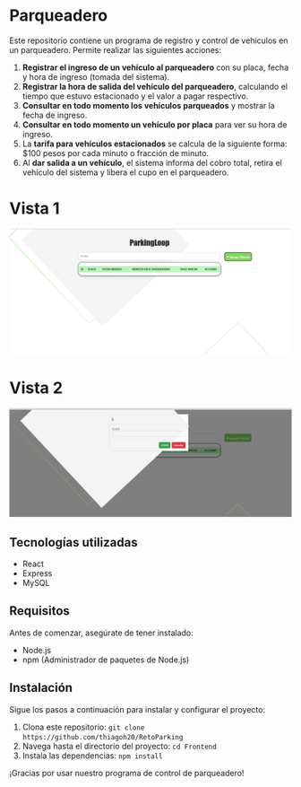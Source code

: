 # Parqueadero

Este repositorio contiene un programa de registro y control de vehículos en un parqueadero. Permite realizar las siguientes acciones:

1. **Registrar el ingreso de un vehículo al parqueadero** con su placa, fecha y hora de ingreso (tomada del sistema).
2. **Registrar la hora de salida del vehículo del parqueadero**, calculando el tiempo que estuvo estacionado y el valor a pagar respectivo.
3. **Consultar en todo momento los vehículos parqueados** y mostrar la fecha de ingreso.
4. **Consultar en todo momento un vehículo por placa** para ver su hora de ingreso.
5. La **tarifa para vehículos estacionados** se calcula de la siguiente forma: $100 pesos por cada minuto o fracción de minuto.
6. Al **dar salida a un vehículo**, el sistema informa del cobro total, retira el vehículo del sistema y libera el cupo en el parqueadero.
# Vista 1
![Logo del Proyecto](imgPark.png)
# Vista 2
![Logo del Proyecto](imgParkCreate.png)
## Tecnologías utilizadas

- React
- Express
- MySQL

## Requisitos

Antes de comenzar, asegúrate de tener instalado:

- Node.js
- npm (Administrador de paquetes de Node.js)

## Instalación

Sigue los pasos a continuación para instalar y configurar el proyecto:

1. Clona este repositorio: `git clone https://github.com/thiagoh20/RetoParking`
2. Navega hasta el directorio del proyecto: `cd Frontend`
3. Instala las dependencias: `npm install`

¡Gracias por usar nuestro programa de control de parqueadero!
